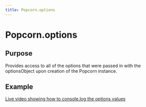 ```yaml
---
title: Popcorn.options
---
```

# Popcorn.options #

## Purpose ##

Provides access to all of the options that were passed in with the optionsObject upon creation of the Popcorn instance.
## Example ##

[Live video showing how to console.log the options values ](http://jsfiddle.net/popcornjs/uSpJH/)
